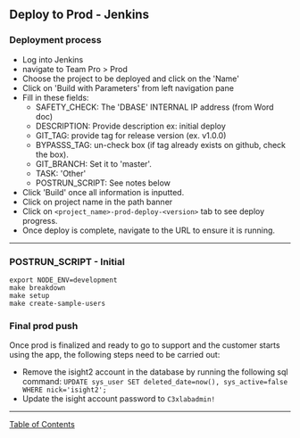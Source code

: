 ## Deploy to Prod - Jenkins

### Deployment process
- Log into Jenkins
- navigate to Team Pro > Prod
- Choose the project to be deployed and click on the 'Name'
- Click on 'Build with Parameters' from left navigation pane
- Fill in these fields:
  - SAFETY_CHECK: The 'DBASE' INTERNAL IP address (from Word doc)
  - DESCRIPTION: Provide description ex: initial deploy
  - GIT_TAG: provide tag for release version (ex. v1.0.0)
  - BYPASSS_TAG: un-check box  (if tag already exists on github, check the box).
  - GIT_BRANCH: Set it to 'master'.
  - TASK: 'Other'
  - POSTRUN_SCRIPT: See notes below
- Click 'Build' once all information is inputted.
- Click on project name in the path banner
- Click on `<project_name>-prod-deploy-<version>` tab to see deploy progress.
- Once deploy is complete, navigate to the URL to ensure it is running.
***

### POSTRUN_SCRIPT - Initial
```
export NODE_ENV=development
make breakdown
make setup
make create-sample-users
```

### Final prod push
Once prod is finalized and ready to go to support and the customer starts using the app, the following steps need to be carried out:
- Remove the isight2 account in the database by running the following sql command: `UPDATE sys_user SET deleted_date=now(), sys_active=false WHERE nick='isight2';`
- Update the isight account password to `C3xlabadmin!`


***
[Table of Contents](../README.md)